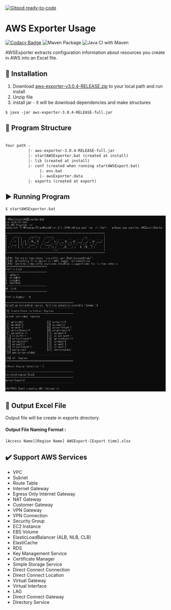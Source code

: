 [![Gitpod ready-to-code](https://img.shields.io/badge/Gitpod-ready--to--code-blue?logo=gitpod)](https://gitpod.io/#https://github.com/anthunt/aws-exporter)

AWS Exporter Usage
=============

[![Codacy Badge](https://app.codacy.com/project/badge/Grade/f30922fcbdbc4babaf3bc4b483d4b262)](https://www.codacy.com/gh/anthunt/aws-exporter/dashboard?utm_source=github.com&amp;utm_medium=referral&amp;utm_content=anthunt/aws-exporter&amp;utm_campaign=Badge_Grade)
![Maven Package](https://github.com/anthunt/aws-exporter/workflows/Maven%20Package/badge.svg)
![Java CI with Maven](https://github.com/anthunt/aws-exporter/workflows/Java%20CI%20with%20Maven/badge.svg)

AWSExporter extracts configuration information about resources you create in AWS into an Excel file.

:wrench: Installation
-------------

1. Download [aws-exporter-v3.0.4-RELEASE.zip](https://github.com/anthunt/aws-exporter/releases/download/v3.0.4-RELEASE/aws-exporter-v3.0.4-RELEASE.zip) to your local path and run install
2. Unzip file
3. install jar - it will be download dependencies and make structures
```
$ java -jar aws-exporter-3.0.4-RELEASE-full.jar
```

:file_folder: Program Structure
-------------
<pre><code>
Your path -
          |- aws-exporter-3.0.4-RELEASE-full.jar
          |- startAWSExporter.bat (created at install)
          |- lib (created at install)
          |- conf (created when running startAWSExport.bat)
               |- env.bat
               |- awsExporter.data
          |- exports (created at export)
</code></pre>

:arrow_forward: Running Program
-------------

```
$ startAWSExporter.bat
```

<p align="center">
  <img src="https://github.com/anthunt/aws-exporter/blob/3.x/running.png?raw=true">
</p>

:pencil: Output Excel File
-------------
Output file will be create in exports directory.
#### Output File Naming Format : 
```
[Access Name][Region Name] AWSExport-[Export time].xlsx
```

:heavy_check_mark: Support AWS Services
-------------

+ VPC
+ Subnet
+ Route Table
+ Internet Gateway
+ Egress Only Internet Gateway
+ NAT Gateway
+ Customer Gateway
+ VPN Gateway
+ VPN Connection
+ Security Group
+ EC2 Instance
+ EBS Volume
+ ElasticLoadBalancer (ALB, NLB, CLB)
+ ElastiCache
+ RDS
+ Key Management Service
+ Certificate Manager
+ Simple Storage Service
+ Direct Connect Connection
+ Direct Connect Location
+ Virtual Gateway
+ Virtual Interface
+ LAG
+ Direct Connect Gateway
+ Directory Service
